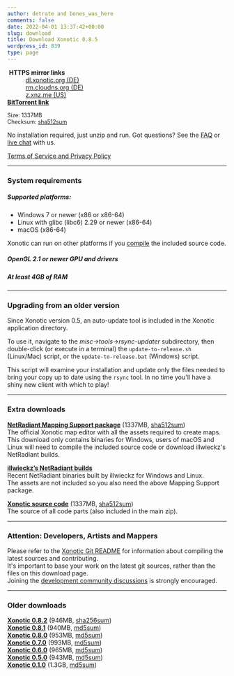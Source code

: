```yaml
---
author: detrate and bones_was_here
comments: false
date: 2022-04-01 13:37:42+00:00
slug: download
title: Download Xonotic 0.8.5
wordpress_id: 839
type: page
---
```


<i class="fas fa-download"></i> &nbsp;**HTTPS mirror links**  
&emsp;&emsp;&emsp;[dl.xonotic.org (DE)](https://dl.xonotic.org/xonotic-0.8.5.zip)  
&emsp;&emsp;&emsp;[rm.cloudns.org (DE)](https://www.rm.cloudns.org/~xonotic/xonotic-0.8.5.zip)  
&emsp;&emsp;&emsp;[z.xnz.me (US)](https://z.xnz.me/xonotic/builds/xonotic-0.8.5.zip)  
<i class="fas fa-cloud-download-alt"></i> [**BitTorrent link**](https://dl.xonotic.org/xonotic-0.8.5.zip.torrent)

<span style="font-size: 90%">Size: 1337MB  
Checksum: [sha512sum](https://dl.xonotic.org/xonotic-0.8.5.sha512)
</span>

No installation required, just unzip and run. Got questions? See the [FAQ](/faq) or [live chat](/chat) with us.

[Terms of Service and Privacy Policy][tos]

---

### <a name="system-requirements"></a>System requirements

##### Supported platforms:
- Windows 7 or newer (x86 or x86-64)
- Linux with glibc (libc6) 2.29 or newer (x86-64)
- macOS (x86-64)

Xonotic can run on other platforms if you [compile](https://gitlab.com/xonotic/xonotic/-/wikis/Compiling) the included source code.

##### OpenGL 2.1 or newer GPU and drivers
##### At least 4GB of RAM

---

### <a name="upgrading"></a>Upgrading from an older version

Since Xonotic version 0.5, an auto-update tool is included in the Xonotic application directory.

To use it, navigate to the *misc->tools->rsync-updater* subdirectory, then double-click (or execute in a terminal) the `update-to-release.sh` (Linux/Mac) script, or the `update-to-release.bat` (Windows) script.

This script will examine your installation and update only the files needed to bring your copy up to date using the `rsync` tool. In no time you'll have a shiny new client with which to play!

---

### <a name="extra-downloads"></a>Extra downloads

<i class="fas fa-download"></i><a name="netradiant"></a> [**NetRadiant Mapping Support package**](https://dl.xonotic.org/xonotic-0.8.5-mappingsupport.zip) (1337MB, [sha512sum](https://dl.xonotic.org/xonotic-0.8.5.sha512))  
The official Xonotic map editor with all the assets required to create maps.  
This download only contains binaries for Windows, users of macOS and Linux will need to compile the included source code or download illwieckz's NetRadiant builds.  

<i class="fas fa-external-link-alt"></i><a name="netradiant-illwieckz"></a> [**illwieckz’s NetRadiant builds**](https://netradiant.gitlab.io/page/download)  
Recent NetRadiant binaries built by illwieckz for Windows and Linux. <!--This is a much newer version of the NetRadiant program than is found in the 0.8.2 Mapping Support download.-->  
The assets are not included so you also need the above Mapping Support package.

<!--
<i class="fas fa-download"></i><a name="higher-quality"></a> [**Higher quality Xonotic download (????MB)**](https://dl.xonotic.org/xonotic-0.8.2-high.zip)  
A release build with JPEG textures, instead of DDS textures with S3 compression. This build has a larger file size and is compatible with old GPU drivers that lack S3TC support. It uses significantly more RAM and has longer loading times.
-->

<i class="fas fa-download"></i><a name="source"></a> [**Xonotic source code**](https://dl.xonotic.org/xonotic-0.8.5-source.zip) (1337MB, [sha512sum](https://dl.xonotic.org/xonotic-0.8.5.sha512))  
The source of all code parts (also included in the main zip).

---

### <a name="please-note"></a>Attention: Developers, Artists and Mappers
Please refer to the [Xonotic Git README](https://gitlab.com/xonotic/xonotic/blob/master/README.md) for information about compiling the latest sources and contributing.<br/>
It's important to base your work on the latest git sources, rather than the files on this download page.<br/>
Joining the [development community discussions](https://gitlab.com/xonotic/xonotic/blob/master/README.md#community) is strongly encouraged.

---

### <a name="older-downloads"></a>Older downloads

<i class="fas fa-download"></i> [**Xonotic 0.8.2**](https://dl.xonotic.org/xonotic-0.8.2.zip) (946MB, [sha256sum](https://dl.xonotic.org/xonotic-0.8.2.sha256))  
<i class="fas fa-download"></i> [**Xonotic 0.8.1**](https://dl.xonotic.org/xonotic-0.8.1.zip) (940MB, [md5sum](https://dl.xonotic.org/xonotic-0.8.1.md5))  
<i class="fas fa-download"></i> [**Xonotic 0.8.0**](https://dl.xonotic.org/xonotic-0.8.0.zip) (953MB, [md5sum](https://dl.xonotic.org/xonotic-0.8.0.md5))  
<i class="fas fa-download"></i> [**Xonotic 0.7.0**](https://dl.xonotic.org/xonotic-0.7.0.zip) (993MB, [md5sum](https://dl.xonotic.org/xonotic-0.7.0.md5))  
<i class="fas fa-download"></i> [**Xonotic 0.6.0**](https://dl.xonotic.org/xonotic-0.6.0.zip) (965MB, [md5sum](https://dl.xonotic.org/xonotic-0.6.0.md5))  
<i class="fas fa-download"></i> [**Xonotic 0.5.0**](https://dl.xonotic.org/xonotic-0.5.0.zip) (943MB, [md5sum](https://dl.xonotic.org/xonotic-0.5.0.md5))  
<i class="fas fa-download"></i> [**Xonotic 0.1.0**](https://dl.xonotic.org/xonotic-0.1.0preview.zip) (1.3GB, [md5sum](https://dl.xonotic.org/xonotic-0.1.0preview.md5))  

[tos]: /tos/
